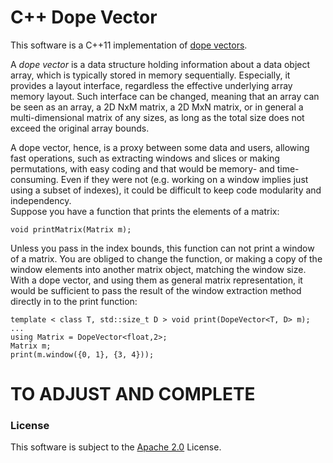 C++ Dope Vector
===============

This software is a C++11 implementation of [dope vectors](https://en.wikipedia.org/wiki/Dope_vector).

A *dope vector* is a data structure holding information about a data object array, which is typically stored in memory sequentially.
Especially, it provides a layout interface, regardless the effective underlying array memory layout.
Such interface can be changed, meaning that an array can be seen as an array, a 2D NxM matrix, a 2D MxN matrix, or in general a multi-dimensional matrix of any sizes, as long as the total size does not exceed the original array bounds.

A dope vector, hence, is a proxy between some data and users, allowing fast operations, such as extracting windows and slices or making permutations, with easy coding and that would be memory- and time-consuming.
Even if they were not (e.g. working on a window implies just using a subset of indexes), it could be difficult to keep code modularity and independency.  
Suppose you have a function that prints the elements of a matrix:

    void printMatrix(Matrix m);

Unless you pass in the index bounds, this function can not print a window of a matrix.
You are obliged to change the function, or making a copy of the window elements into another matrix object, matching the window size.
With a dope vector, and using them as general matrix representation, it would be sufficient to pass the result of the window extraction method directly in to the print function:

    template < class T, std::size_t D > void print(DopeVector<T, D> m);
    ...
    using Matrix = DopeVector<float,2>;
    Matrix m;
    print(m.window({0, 1}, {3, 4}));

TO ADJUST AND COMPLETE
======================

### License ###
This software is subject to the [Apache 2.0](http://www.apache.org/licenses/LICENSE-2.0.html) License.

